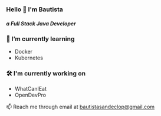 ### Hello 👋 I'm Bautista
##### a Full Stack Java Developer

### 🌱 I’m currently learning
- Docker
- Kubernetes

### 🛠 I'm currently working on
- WhatCanIEat
- OpenDevPro

📫 Reach me through email at bautistasandeclop@gmail.com
